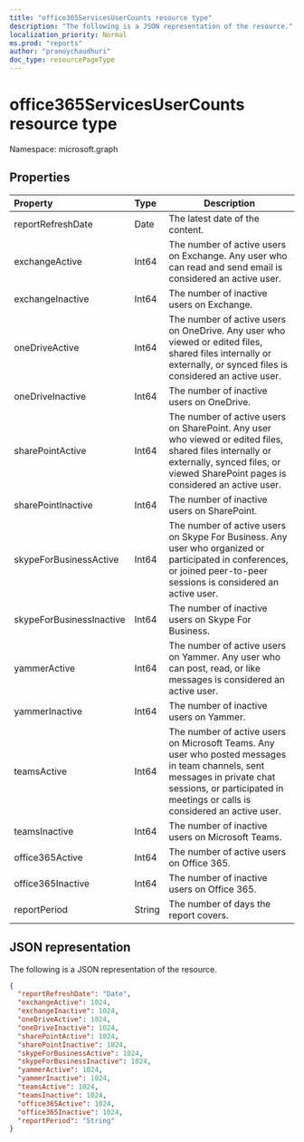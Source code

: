 ```yaml
---
title: "office365ServicesUserCounts resource type"
description: "The following is a JSON representation of the resource."
localization_priority: Normal
ms.prod: "reports"
author: "pranoychaudhuri"
doc_type: resourcePageType
---
```


# office365ServicesUserCounts resource type

Namespace: microsoft.graph

## Properties

| Property                 | Type   | Description                              |
| :----------------------- | :----- | ---------------------------------------- |
| reportRefreshDate        | Date   | The latest date of the content.          |
| exchangeActive           | Int64  | The number of active users on Exchange. Any user who can read and send email is considered an active user. |
| exchangeInactive         | Int64  | The number of inactive users on Exchange. |
| oneDriveActive           | Int64  | The number of active users on OneDrive. Any user who viewed or edited files, shared files internally or externally, or synced files is considered an active user. |
| oneDriveInactive         | Int64  | The number of inactive users on OneDrive. |
| sharePointActive         | Int64  | The number of active users on SharePoint. Any user who viewed or edited files, shared files internally or externally, synced files, or viewed SharePoint pages is considered an active user. |
| sharePointInactive       | Int64  | The number of inactive users on SharePoint. |
| skypeForBusinessActive   | Int64  | The number of active users on Skype For Business. Any user who organized or participated in conferences, or joined peer-to-peer sessions is considered an active user. |
| skypeForBusinessInactive | Int64  | The number of inactive users on Skype For Business. |
| yammerActive             | Int64  | The number of active users on Yammer. Any user who can post, read, or like messages is considered an active user. |
| yammerInactive           | Int64  | The number of inactive users on Yammer.  |
| teamsActive              | Int64  | The number of active users on Microsoft Teams. Any user who posted messages in team channels, sent messages in private chat sessions, or participated in meetings or calls is considered an active user. |
| teamsInactive            | Int64  | The number of inactive users on Microsoft Teams.     |
| office365Active          | Int64  | The number of active users on Office 365.   |
| office365Inactive        | Int64  | The number of inactive users on Office 365.     |
| reportPeriod             | String | The number of days the report covers.    |

## JSON representation

The following is a JSON representation of the resource.

<!-- {
  "blockType": "resource",
  "@odata.type": "microsoft.graph.office365ServicesUserCounts"
} -->

```json
{
  "reportRefreshDate": "Date", 
  "exchangeActive": 1024, 
  "exchangeInactive": 1024, 
  "oneDriveActive": 1024, 
  "oneDriveInactive": 1024, 
  "sharePointActive": 1024, 
  "sharePointInactive": 1024, 
  "skypeForBusinessActive": 1024, 
  "skypeForBusinessInactive": 1024, 
  "yammerActive": 1024, 
  "yammerInactive": 1024, 
  "teamsActive": 1024, 
  "teamsInactive": 1024, 
  "office365Active": 1024,
  "office365Inactive": 1024,
  "reportPeriod": "String"
}
```
